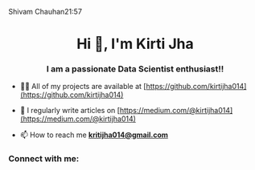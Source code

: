 Shivam Chauhan21:57
<h1 align="center">Hi 👋, I'm Kirti Jha</h1>
<h3 align="center">I am a passionate Data Scientist enthusiast!!</h3>

- 👨‍💻 All of my projects are available at [https://github.com/kirtijha014](https://github.com/kirtijha014)

- 📝 I regularly write articles on [https://medium.com/@kirtijha014](https://medium.com/@kirtijha014)

- 📫 How to reach me **kritijha014@gmail.com**

<h3 align="left">Connect with me:</h3>
<p align="left">
<a href="https://medium.com/https://medium.com/@kirtijha014" target
wyc-btqu-mgi
